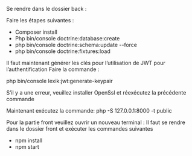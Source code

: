 Se rendre dans le dossier back :

Faire les étapes suivantes :

-	Composer install
-	Php bin/console doctrine:database:create
-	php bin/console doctrine:schema:update --force
-	php bin/console doctrine:fixtures:load

Il faut maintenant générer les clés pour l’utilisation de JWT pour l’authentification
Faire la commande : 

php bin/console lexik:jwt:generate-keypair

S’il y a une erreur, veuillez installer OpenSsl et réexécutez la précédente commande

Maintenant exécutez la commande: php -S 127.0.0.1:8000 -t public

Pour la partie front veuillez ouvrir un nouveau terminal :
Il faut se rendre dans le dossier front et exécuter les commandes suivantes
-	npm install
-	npm start
